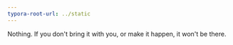 ```yaml
---
typora-root-url: ../static
---
```


​Nothing. If you don't bring it with you, or make it happen, it won't be there.

